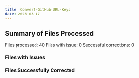 ```yaml
---
title: Convert-GitHub-URL-Keys
date: 2025-03-17
---
```

## Summary of Files Processed
Files processed: 40
Files with issue: 0
Successful corrections: 0

### Files with Issues


### Files Successfully Corrected

